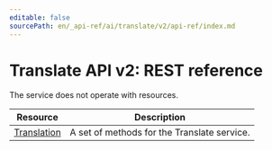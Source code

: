 ```yaml
---
editable: false
sourcePath: en/_api-ref/ai/translate/v2/api-ref/index.md
---
```


# Translate API v2: REST reference
The service does not operate with resources.

Resource | Description
--- | ---
[Translation](Translation/index.md) | A set of methods for the Translate service.